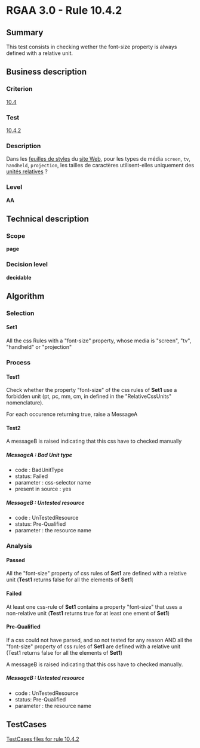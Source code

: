 # RGAA 3.0 -  Rule 10.4.2
## Summary

This test consists in checking wether the font-size property is always
defined with a relative unit.

## Business description

### Criterion

[10.4](http://disic.github.io/rgaa_referentiel_en/RGAA3.0_Criteria_English_version_v1.html#crit-10-4)

### Test

[10.4.2](http://disic.github.io/rgaa_referentiel_en/RGAA3.0_Criteria_English_version_v1.html#test-10-4-2)

### Description

Dans les <a href="http://references.modernisation.gouv.fr/referentiel-technique-0#mFeuilleStyle">feuilles de styles</a> du <a href="http://references.modernisation.gouv.fr/referentiel-technique-0#mSiteWeb">site Web</a>, pour les types de m&eacute;dia `screen`, `tv`, `handheld`, `projection`, les tailles de caract&egrave;res utilisent-elles uniquement des <a href="http://references.modernisation.gouv.fr/referentiel-technique-0#mTailleCaractere">unit&eacute;s relatives</a> ?

### Level

**AA**

## Technical description

### Scope

**page**

### Decision level

**decidable**

## Algorithm

### Selection

#### Set1

All the css Rules with a "font-size" property, whose media is "screen", "tv", "handheld" or "projection"

### Process

#### Test1

Check whether the property "font-size" of the css rules of **Set1** use a forbidden unit (pt, pc, mm, cm, in defined in the "RelativeCssUnits" nomenclature).

For each occurence returning true, raise a MessageA

#### Test2
A messageB is raised indicating that this css have to checked manually

##### MessageA : Bad Unit type

-   code : BadUnitType
-   status: Failed
-   parameter : css-selector name
-   present in source : yes

##### MessageB : Untested resource

-   code : UnTestedResource
-   status: Pre-Qualified
-   parameter : the resource name

### Analysis

#### Passed

All the "font-size" property of css rules of **Set1** are defined with a
relative unit (**Test1** returns false for all the elements of **Set1**)

#### Failed

At least one css-rule of **Set1** contains a property "font-size" that uses
a non-relative unit (**Test1** returns true for at least one ement of **Set1**)

#### Pre-Qualified

If a css could not have parsed, and so not tested for any reason AND all
the "font-size" property of css rules of **Set1** are defined with a
relative unit (Test1 returns false for all the elements of **Set1**)

A messageB is raised indicating that this css have to checked manually.

##### MessageB : Untested resource

-   code : UnTestedResource
-   status: Pre-Qualified
-   parameter : the resource name




##  TestCases 

[TestCases files for rule 10.4.2](https://github.com/Asqatasun/Asqatasun/tree/master/rules/rules-rgaa3.0/src/test/resources/testcases/rgaa30/Rgaa30Rule100402/) 


